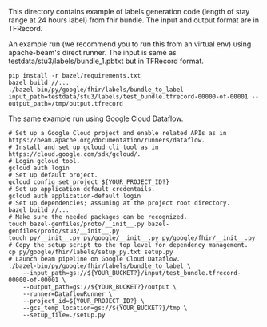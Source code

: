 This directory contains example of labels generation code (length of stay
range at 24 hours label) from fhir bundle. The input and output format
are in TFRecord.

An example run (we recommend you to run this from an virtual env) using
apache-beam's direct runner.
The input is same as testdata/stu3/labels/bundle_1.pbtxt but in TFRecord format.

```shell
pip install -r bazel/requirements.txt
bazel build //...
./bazel-bin/py/google/fhir/labels/bundle_to_label --input_path=testdata/stu3/labels/test_bundle.tfrecord-00000-of-00001 --output_path=/tmp/output.tfrecord
```

The same example run using Google Cloud Dataflow.

```shell
# Set up a Google Cloud project and enable related APIs as in https://beam.apache.org/documentation/runners/dataflow.
# Install and set up gcloud cli tool as in https://cloud.google.com/sdk/gcloud/.
# Login gcloud tool.
gcloud auth login
# Set up default project.
gcloud config set project ${YOUR_PROJECT_ID?}
# Set up application default credentails.
gcloud auth application-default login
# Set up dependencies; assuming at the project root directory.
bazel build //...
# Make sure the needed packages can be recognized.
touch bazel-genfiles/proto/__init__.py bazel-genfiles/proto/stu3/__init__.py
touch py/__init__.py py/google/__init__.py py/google/fhir/__init__.py
# Copy the setup script to the top level for dependency management.
cp py/google/fhir/labels/setup_py.txt setup.py
# Launch beam pipeline on Google Cloud Dataflow.
./bazel-bin/py/google/fhir/labels/bundle_to_label \
    --input_path=gs://${YOUR_BUCKET?}/input/test_bundle.tfrecord-00000-of-00001 \
    --output_path=gs://${YOUR_BUCKET?}/output \
    --runner=DataflowRunner \
    --project_id=${YOUR_PROJECT_ID?} \
    --gcs_temp_location=gs://${YOUR_BUCKET?}/tmp \
    --setup_file=./setup.py
```
